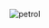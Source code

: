 ![petrol](https://github.com/Venkatesh7075/petrol/assets/152838294/a95464b5-c641-4076-a2f6-4c5f7cda5149)
